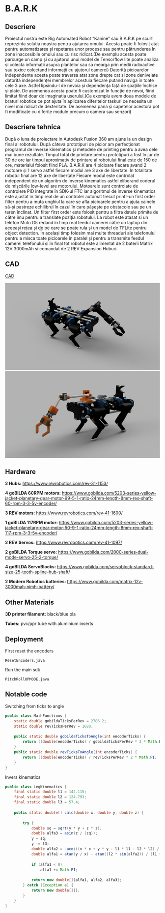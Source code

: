 # B.A.R.K


## Descriere
 
Proiectul nostru este Big Automated Robot “Kanine” sau B.A.R.K pe scurt reprezinta solutia noastra pentru ajutarea omului. Acesta poate fi folosit atat pentru automatizarea și repetarea unor procese sau pentru pătrunderea în zone inaccesibile omului sau cu risc ridicat.(De exemplu acesta poate parcurge un camp și cu ajutorul unui model de Tensorflow lite poate analiza și colecta informații asupra plantelor sau sa mearga prin medii radioactive sau toxice colectand informații cu ajutorul camerei)
Datorită picioarelor independente acesta poate traversa atat zone drepte cat si zone denivelate datorită independenței membrelor acestuia fiecare putand naviga în toate cele 3 axe. Astfel lipsindu-l de nevoia și dependența față de spațiile închise și plate.
De asemenea acesta poate fi customizat în funcție de nevoi, fiind limitat fiind doar de imaginatia userului.(Ca exemplu avem doua modele de braturi robotice ce pot ajuta în aplicarea diferitelor taskuri ce necesita un nivel mai ridicat de dexteritate. De asemenea pana și capetelor acestora pot fi modificate cu diferite module precum o camera sau senzori)
 
## Descriere tehnica
După o luna de proiectare in Autodesk Fusion 360 am ajuns la un design final al robotului. După câteva prototipuri de picior am perfecționat programul de inverse kinematics și metodele de printing pentru a avea cele mai bune rezultate.
Timpul total de printare pentru prototipuri a fost în jur de 30 de ore iar timpul aproximativ de printare al robotului final este de 150 de ore, materialul folosit fiind PLA. B.A.R.K are 4 picioare fiecare avand 2 motoare și 1 servo astfel fiecare modul are 3 axe de libertate. În totalitate robotul final are 12 axe de libertate Fiecare modul este controlat independent de un algoritm de inverse kinematics astfel eliberand coderul de mișcările low-level are motorului. Motoarele sunt controlate de controlere PID integrate în SDK-ul FTC iar algoritmul de inverse kinematics este ajustat în timp real de un controler automat trecut printr-un first order filter pentru a muta unghiul la care se afla picioarele pentru a ajuta cainele să-și pastreze echilibrul în cazul în care pășește pe obstacole sau pe un teren înclinat. Un filter first order este folosit pentru a filtra datele primite de către imu pentru a translate poziția robotului.
La robot este atasat si un telefon Moto G5 redand în timp real feedul camerei către un laptop din aceeași rețea și de pe care se poate rula și un model de TFLite pentru object detection. În același timp folosim mai multe threaduri ale telefonului pentru a misca toate picioarele în paralel și pentru a transmite feedul camerei telefonului și în final tot robotul este alimentat de 2 baterii Matrix 12V 3000mAh si comandat de 2 REV Expansion Huburi.



## CAD

<a href="https://a360.co/3bcF5bw">CAD</a>

![Cad Screenshot](/assets/image1.jpeg)
![Cad Screenshot](/assets/image2.jpeg)


## Hardware

**2 Hubs:** https://www.revrobotics.com/rev-31-1153/

**4 goBILDA 60RPM motors:** https://www.gobilda.com/5203-series-yellow-jacket-planetary-gear-motor-99-5-1-ratio-24mm-length-8mm-rex-shaft-60-rpm-3-3-5v-encoder/

**3 REV motors:** https://www.revrobotics.com/rev-41-1600/

**1 goBILDA 117RPM motor:** https://www.gobilda.com/5203-series-yellow-jacket-planetary-gear-motor-50-9-1-ratio-24mm-length-8mm-rex-shaft-117-rpm-3-3-5v-encoder/

**2 REV Servos:** https://www.revrobotics.com/rev-41-1097/

**2 goBILDA Torque servo:** https://www.gobilda.com/2000-series-dual-mode-servo-25-2-torque/

**4 goBILDA ServoBlocks:** https://www.gobilda.com/servoblock-standard-size-25-tooth-spline-hub-shaft/

**2 Modern Robotics batteries:** https://www.gobilda.com/matrix-12v-3000mah-nimh-battery/

## Other Materials

**3D printer filament:** black/blue pla

**Tubes:** pvc/ppr tube with aluminium inserts

## Deployment

First reset the encoders

```
ResetEncoders.java
```

Run the main sdk

```
PitchRollOPMODE.java
```

## Notable code

Switching from ticks to angle
```java
public class MathFunctions {
    static double gobildaTicksPerRev = 2786.2;
    static double revTicksPerRev = 1680;

    public static double gobildaTicksToAngle(int encoderTicks) {
        return ((double)encoderTicks) / gobildaTicksPerRev * 2 * Math.PI;
    }
    public static double revTicksToAngle(int encoderTicks) {
        return ((double)encoderTicks) / revTicksPerRev * 2 * Math.PI;
    }
}
```

Invers kinematics
```java
public class LegKinematics {
    final static double l1 = 142.115;
    final static double l2 = 124.793;
    final static double l3 = 57.4;

    public static double[] calc(double x, double y, double z) {

        try {
            double sq = sqrt(y * y + z * z);
            double alfa3 = asin(z / (sq));
            y = sq;
            y -= l3;
            double alfa2 = -acos((x * x + y * y - l1 * l1 - l2 * l2) / (2 * l1 * l2));
            double alfa1 = atan(y / x) - atan((l2 * sin(alfa2)) / (l1 + l2 * cos(alfa2)));

            if (alfa1 < 0) 
                alfa1 += Math.PI;
            
            return new double[]{alfa1, alfa2, alfa3};
        } catch (Exception e) {
            return new double[]{};
        }
    }
}
```

